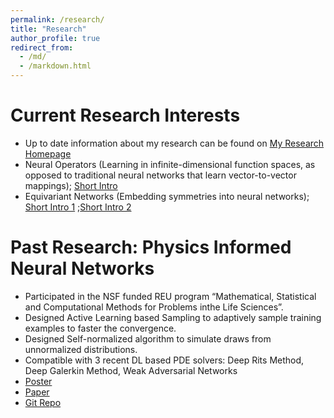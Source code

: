 ```yaml
---
permalink: /research/
title: "Research"
author_profile: true
redirect_from: 
  - /md/
  - /markdown.html
---
```

Current Research Interests
======
* Up to date information about my research can be found on [My Research Homepage](https://zbz3th212a4.larksuite.com/wiki/KepHwqohli4xq3kehQFu50pRseh)
* Neural Operators (Learning in infinite-dimensional function spaces, as opposed to traditional neural networks that learn vector-to-vector mappings); [Short Intro](https://wenhangao21.github.io/files/Neural_operators.pdf)
* Equivariant Networks (Embedding symmetries into neural networks); [Short Intro 1](https://wenhangao21.github.io/files/Equivariant_network1.pdf) ;[Short Intro 2](https://wenhangao21.github.io/files/Equivariant_network2.pdf)


Past Research: Physics Informed Neural Networks
======
* Participated in the NSF funded REU program “Mathematical, Statistical and Computational Methods for Problems inthe Life Sciences”.
* Designed Active Learning based Sampling to adaptively sample training examples to faster the convergence.
* Designed Self-normalized algorithm to simulate draws from unnormalized distributions.
* Compatible with 3 recent DL based PDE solvers:  Deep Rits Method, Deep Galerkin Method, Weak Adversarial Networks
* [Poster](https://drive.google.com/file/d/1YSWoUB5U9518QYRV2ZUd5GoFg3dqMzEj/view?usp=sharing)
* [Paper](https://www.sciencedirect.com/science/article/abs/pii/S0021999122009111)
* [Git Repo](https://github.com/wenhangao21/Active-Learning-Based-Sampling-for-High-Dimensional-Nonlinear-Partial-Differential-Equations)




